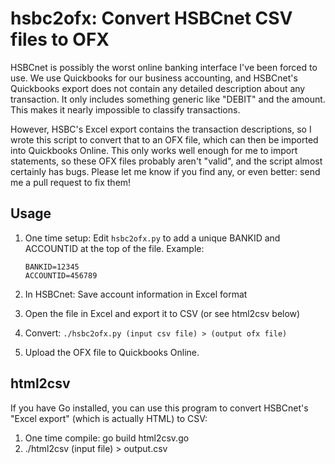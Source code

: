 # hsbc2ofx: Convert HSBCnet CSV files to OFX

HSBCnet is possibly the worst online banking interface I've been forced to use. We use Quickbooks for our business accounting, and HSBCnet's Quickbooks export does not contain any detailed description about any transaction. It only includes something generic like "DEBIT" and the amount. This makes it nearly impossible to classify transactions.

However, HSBC's Excel export contains the transaction descriptions, so I wrote this script to convert that to an OFX file, which can then be imported into Quickbooks Online. This only works well enough for me to import statements, so these OFX files probably aren't "valid", and the script almost certainly has bugs. Please let me know if you find any, or even better: send me a pull request to fix them!

## Usage

1. One time setup: Edit `hsbc2ofx.py` to add a unique BANKID and ACCOUNTID at the top of the file. Example:

    ```
    BANKID=12345
    ACCOUNTID=456789
    ```
2. In HSBCnet: Save account information in Excel format
3. Open the file in Excel and export it to CSV (or see html2csv below)
4. Convert: `./hsbc2ofx.py (input csv file) > (output ofx file)`
5. Upload the OFX file to Quickbooks Online.


## html2csv

If you have Go installed, you can use this program to convert HSBCnet's "Excel export" (which is actually HTML) to CSV:

1. One time compile: go build html2csv.go
2. ./html2csv (input file) > output.csv
